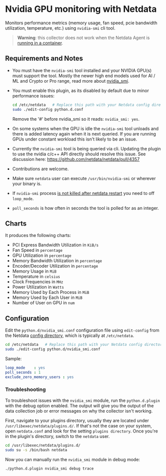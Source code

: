 <!--
title: "Nvidia GPU monitoring with Netdata"
custom_edit_url: https://github.com/netdata/netdata/edit/master/collectors/python.d.plugin/nvidia_smi/README.md
sidebar_label: "Nvidia GPUs"
-->

# Nvidia GPU monitoring with Netdata

Monitors performance metrics (memory usage, fan speed, pcie bandwidth utilization, temperature, etc.) using `nvidia-smi` cli tool.

> **Warning**: this collector does not work when the Netdata Agent is [running in a container](https://learn.netdata.cloud/docs/agent/packaging/docker).


## Requirements and Notes

-   You must have the `nvidia-smi` tool installed and your NVIDIA GPU(s) must support the tool. Mostly the newer high end models used for AI / ML and Crypto or Pro range, read more about [nvidia_smi](https://developer.nvidia.com/nvidia-system-management-interface).
-   You must enable this plugin, as its disabled by default due to minor performance issues:
    ```bash
    cd /etc/netdata   # Replace this path with your Netdata config directory, if different
    sudo ./edit-config python.d.conf
    ```
    Remove the '#' before nvidia_smi so it reads: `nvidia_smi: yes`.

-   On some systems when the GPU is idle the `nvidia-smi` tool unloads and there is added latency again when it is next queried. If you are running GPUs under constant workload this isn't likely to be an issue.
-   Currently the `nvidia-smi` tool is being queried via cli. Updating the plugin to use the nvidia c/c++ API directly should resolve this issue. See discussion here: <https://github.com/netdata/netdata/pull/4357>
-   Contributions are welcome.
-   Make sure `netdata` user can execute `/usr/bin/nvidia-smi` or wherever your binary is.
-   If `nvidia-smi` process [is not killed after netdata restart](https://github.com/netdata/netdata/issues/7143) you need to off `loop_mode`.
-   `poll_seconds` is how often in seconds the tool is polled for as an integer.

## Charts

It produces the following charts:

-   PCI Express Bandwidth Utilization in `KiB/s`
-   Fan Speed in `percentage`
-   GPU Utilization in `percentage`
-   Memory Bandwidth Utilization in `percentage`
-   Encoder/Decoder Utilization in `percentage`
-   Memory Usage in `MiB`
-   Temperature in `celsius`
-   Clock Frequencies in `MHz`
-   Power Utilization in `Watts`
-   Memory Used by Each Process in `MiB`
-   Memory Used by Each User in `MiB`
-   Number of User on GPU in `num`

## Configuration

Edit the `python.d/nvidia_smi.conf` configuration file using `edit-config` from the Netdata [config
directory](/docs/configure/nodes.md), which is typically at `/etc/netdata`.

```bash
cd /etc/netdata   # Replace this path with your Netdata config directory, if different
sudo ./edit-config python.d/nvidia_smi.conf
```

Sample:

```yaml
loop_mode    : yes
poll_seconds : 1
exclude_zero_memory_users : yes
```


### Troubleshooting

To troubleshoot issues with the `nvidia_smi` module, run the `python.d.plugin` with the debug option enabled. The 
output will give you the output of the data collection job or error messages on why the collector isn't working.

First, navigate to your plugins directory, usually they are located under `/usr/libexec/netdata/plugins.d/`. If that's 
not the case on your system, open `netdata.conf` and look for the setting `plugins directory`. Once you're in the 
plugin's directory, switch to the `netdata` user.

```bash
cd /usr/libexec/netdata/plugins.d/
sudo su -s /bin/bash netdata
```

Now you can manually run the `nvidia_smi` module in debug mode:

```bash
./python.d.plugin nvidia_smi debug trace
```

